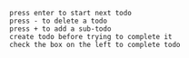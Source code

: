 

      press enter to start next todo 
      press - to delete a todo 
      press + to add a sub-todo 
      create todo before trying to complete it 
      check the box on the left to complete todo 